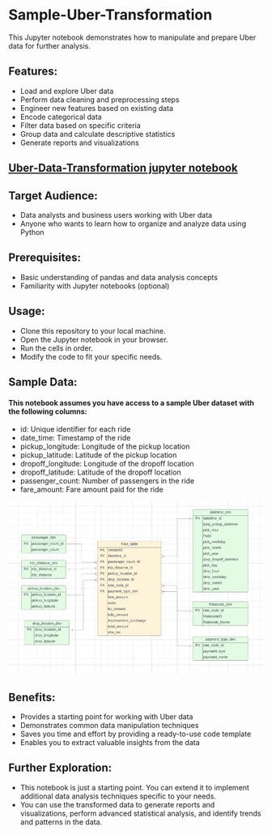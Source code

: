 # Sample-Uber-Transformation

This Jupyter notebook demonstrates how to manipulate and prepare Uber data for further analysis.

## Features:

- Load and explore Uber data
- Perform data cleaning and preprocessing steps
- Engineer new features based on existing data
- Encode categorical data
- Filter data based on specific criteria
- Group data and calculate descriptive statistics
- Generate reports and visualizations
  
## [Uber-Data-Transformation jupyter notebook](https://github.com/Ahmedismael1/Sample-Uber-Transformation/blob/main/sample_uber_transform_notebook.ipynb)


## Target Audience:

- Data analysts and business users working with Uber data
- Anyone who wants to learn how to organize and analyze data using Python

## Prerequisites:

- Basic understanding of pandas and data analysis concepts
- Familiarity with Jupyter notebooks (optional)

## Usage:

- Clone this repository to your local machine.
- Open the Jupyter notebook in your browser.
- Run the cells in order.
- Modify the code to fit your specific needs.

## Sample Data:

#### This notebook assumes you have access to a sample Uber dataset with the following columns:
- id: Unique identifier for each ride
- date_time: Timestamp of the ride
- pickup_longitude: Longitude of the pickup location
- pickup_latitude: Latitude of the pickup location
- dropoff_longitude: Longitude of the dropoff location
- dropoff_latitude: Latitude of the dropoff location
- passenger_count: Number of passengers in the ride
- fare_amount: Fare amount paid for the ride

![Image Link](https://github.com/Ahmedismael1/Sample-Uber-Transformation/blob/main/Uber_Data_Model.png)


## Benefits:

- Provides a starting point for working with Uber data
- Demonstrates common data manipulation techniques
- Saves you time and effort by providing a ready-to-use code template
- Enables you to extract valuable insights from the data

## Further Exploration:
- This notebook is just a starting point. You can extend it to implement additional data analysis techniques specific to your needs.
- You can use the transformed data to generate reports and visualizations, perform advanced statistical analysis, and identify trends and patterns in the data.
